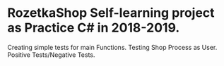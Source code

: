 # RozetkaShop Self-learning project as Practice C# in 2018-2019.

Creating simple tests for main Functions.
Testing Shop Process as User.
Positive Tests/Negative Tests.
